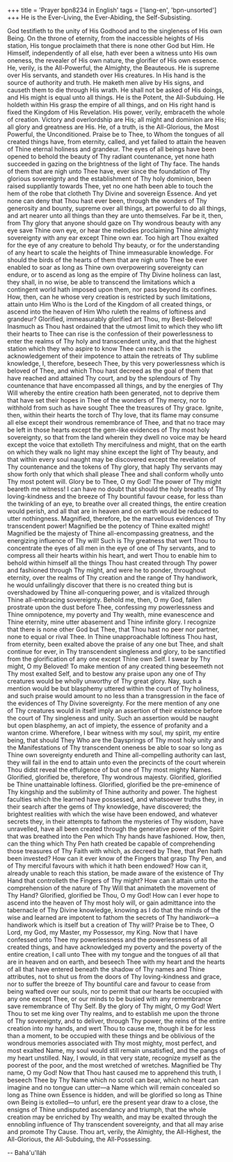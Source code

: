 +++
title = 'Prayer bpn8234 in English'
tags = ['lang-en', 'bpn-unsorted']
+++
He is the Ever-Living, the Ever-Abiding, the Self-Subsisting.

God testifieth to the unity of His Godhood and to the singleness of His own Being. On the throne of eternity, from the inaccessible heights of His station, His tongue proclaimeth that there is none other God but Him. He Himself, independently of all else, hath ever been a witness unto His own oneness, the revealer of His own nature, the glorifier of His own essence. He, verily, is the All-Powerful, the Almighty, the Beauteous.
He is supreme over His servants, and standeth over His creatures. In His hand is the source of authority and truth. He maketh men alive by His signs, and causeth them to die through His wrath. He shall not be asked of His doings, and His might is equal unto all things. He is the Potent, the All-Subduing. He holdeth within His grasp the empire of all things, and on His right hand is fixed the Kingdom of His Revelation. His power, verily, embraceth the whole of creation. Victory and overlordship are His; all might and dominion are His; all glory and greatness are His. He, of a truth, is the All-Glorious, the Most Powerful, the Unconditioned.
Praise be to Thee, to Whom the tongues of all created things have, from eternity, called, and yet failed to attain the heaven of Thine eternal holiness and grandeur. The eyes of all beings have been opened to behold the beauty of Thy radiant countenance, yet none hath succeeded in gazing on the brightness of the light of Thy face. The hands of them that are nigh unto Thee have, ever since the foundation of Thy glorious sovereignty and the establishment of Thy holy dominion, been raised suppliantly towards Thee, yet no one hath been able to touch the hem of the robe that clotheth Thy Divine and sovereign Essence. And yet none can deny that Thou hast ever been, through the wonders of Thy generosity and bounty, supreme over all things, art powerful to do all things, and art nearer unto all things than they are unto themselves.
Far be it, then, from Thy glory that anyone should gaze on Thy wondrous beauty with any eye save Thine own eye, or hear the melodies proclaiming Thine almighty sovereignty with any ear except Thine own ear. Too high art Thou exalted for the eye of any creature to behold Thy beauty, or for the understanding of any heart to scale the heights of Thine immeasurable knowledge. For should the birds of the hearts of them that are nigh unto Thee be ever enabled to soar as long as Thine own overpowering sovereignty can endure, or to ascend as long as the empire of Thy Divine holiness can last, they shall, in no wise, be able to transcend the limitations which a contingent world hath imposed upon them, nor pass beyond its confines. How, then, can he whose very creation is restricted by such limitations, attain unto Him Who is the Lord of the Kingdom of all created things, or ascend into the heaven of Him Who ruleth the realms of loftiness and grandeur?
Glorified, immeasurably glorified art Thou, my Best-Beloved! Inasmuch as Thou hast ordained that the utmost limit to which they who lift their hearts to Thee can rise is the confession of their powerlessness to enter the realms of Thy holy and transcendent unity, and that the highest station which they who aspire to know Thee can reach is the acknowledgement of their impotence to attain the retreats of Thy sublime knowledge, I, therefore, beseech Thee, by this very powerlessness which is beloved of Thee, and which Thou hast decreed as the goal of them that have reached and attained Thy court, and by the splendours of Thy countenance that have encompassed all things, and by the energies of Thy Will whereby the entire creation hath been generated, not to deprive them that have set their hopes in Thee of the wonders of Thy mercy, nor to withhold from such as have sought Thee the treasures of Thy grace. Ignite, then, within their hearts the torch of Thy love, that its flame may consume all else except their wondrous remembrance of Thee, and that no trace may be left in those hearts except the gem-like evidences of Thy most holy sovereignty, so that from the land wherein they dwell no voice may be heard except the voice that extolleth Thy mercifulness and might, that on the earth on which they walk no light may shine except the light of Thy beauty, and that within every soul naught may be discovered except the revelation of Thy countenance and the tokens of Thy glory, that haply Thy servants may show forth only that which shall please Thee and shall conform wholly unto Thy most potent will.
Glory be to Thee, O my God! The power of Thy might beareth me witness! I can have no doubt that should the holy breaths of Thy loving-kindness and the breeze of Thy bountiful favour cease, for less than the twinkling of an eye, to breathe over all created things, the entire creation would perish, and all that are in heaven and on earth would be reduced to utter nothingness. Magnified, therefore, be the marvellous evidences of Thy transcendent power! Magnified be the potency of Thine exalted might! Magnified be the majesty of Thine all-encompassing greatness, and the energizing influence of Thy will! Such is Thy greatness that wert Thou to concentrate the eyes of all men in the eye of one of Thy servants, and to compress all their hearts within his heart, and wert Thou to enable him to behold within himself all the things Thou hast created through Thy power and fashioned through Thy might, and were he to ponder, throughout eternity, over the realms of Thy creation and the range of Thy handiwork, he would unfailingly discover that there is no created thing but is overshadowed by Thine all-conquering power, and is vitalized through Thine all-embracing sovereignty.
Behold me, then, O my God, fallen prostrate upon the dust before Thee, confessing my powerlessness and Thine omnipotence, my poverty and Thy wealth, mine evanescence and Thine eternity, mine utter abasement and Thine infinite glory. I recognize that there is none other God but Thee, that Thou hast no peer nor partner, none to equal or rival Thee. In Thine unapproachable loftiness Thou hast, from eternity, been exalted above the praise of any one but Thee, and shalt continue for ever, in Thy transcendent singleness and glory, to be sanctified from the glorification of any one except Thine own Self.
I swear by Thy might, O my Beloved! To make mention of any created thing beseemeth not Thy most exalted Self, and to bestow any praise upon any one of Thy creatures would be wholly unworthy of Thy great glory. Nay, such a mention would be but blasphemy uttered within the court of Thy holiness, and such praise would amount to no less than a transgression in the face of the evidences of Thy Divine sovereignty. For the mere mention of any one of Thy creatures would in itself imply an assertion of their existence before the court of Thy singleness and unity. Such an assertion would be naught but open blasphemy, an act of impiety, the essence of profanity and a wanton crime.
Wherefore, I bear witness with my soul, my spirit, my entire being, that should They Who are the Daysprings of Thy most holy unity and the Manifestations of Thy transcendent oneness be able to soar so long as Thine own sovereignty endureth and Thine all-compelling authority can last, they will fail in the end to attain unto even the precincts of the court wherein Thou didst reveal the effulgence of but one of Thy most mighty Names. Glorified, glorified be, therefore, Thy wondrous majesty. Glorified, glorified be Thine unattainable loftiness. Glorified, glorified be the pre-eminence of Thy kingship and the sublimity of Thine authority and power.
The highest faculties which the learned have possessed, and whatsoever truths they, in their search after the gems of Thy knowledge, have discovered; the brightest realities with which the wise have been endowed, and whatever secrets they, in their attempts to fathom the mysteries of Thy wisdom, have unravelled, have all been created through the generative power of the Spirit that was breathed into the Pen which Thy hands have fashioned. How, then, can the thing which Thy Pen hath created be capable of comprehending those treasures of Thy Faith with which, as decreed by Thee, that Pen hath been invested? How can it ever know of the Fingers that grasp Thy Pen, and of Thy merciful favours with which it hath been endowed? How can it, already unable to reach this station, be made aware of the existence of Thy Hand that controlleth the Fingers of Thy might? How can it attain unto the comprehension of the nature of Thy Will that animateth the movement of Thy Hand?
Glorified, glorified be Thou, O my God! How can I ever hope to ascend into the heaven of Thy most holy will, or gain admittance into the tabernacle of Thy Divine knowledge, knowing as I do that the minds of the wise and learned are impotent to fathom the secrets of Thy handiwork—a handiwork which is itself but a creation of Thy will?
Praise be to Thee, O Lord, my God, my Master, my Possessor, my King. Now that I have confessed unto Thee my powerlessness and the powerlessness of all created things, and have acknowledged my poverty and the poverty of the entire creation, I call unto Thee with my tongue and the tongues of all that are in heaven and on earth, and beseech Thee with my heart and the hearts of all that have entered beneath the shadow of Thy names and Thine attributes, not to shut us from the doors of Thy loving-kindness and grace, nor to suffer the breeze of Thy bountiful care and favour to cease from being wafted over our souls, nor to permit that our hearts be occupied with any one except Thee, or our minds to be busied with any remembrance save remembrance of Thy Self.
By the glory of Thy might, O my God! Wert Thou to set me king over Thy realms, and to establish me upon the throne of Thy sovereignty, and to deliver, through Thy power, the reins of the entire creation into my hands, and wert Thou to cause me, though it be for less than a moment, to be occupied with these things and be oblivious of the wondrous memories associated with Thy most mighty, most perfect, and most exalted Name, my soul would still remain unsatisfied, and the pangs of my heart unstilled. Nay, I would, in that very state, recognize myself as the poorest of the poor, and the most wretched of wretches.
Magnified be Thy name, O my God! Now that Thou hast caused me to apprehend this truth, I beseech Thee by Thy Name which no scroll can bear, which no heart can imagine and no tongue can utter—a Name which will remain concealed so long as Thine own Essence is hidden, and will be glorified so long as Thine own Being is extolled—to unfurl, ere the present year draw to a close, the ensigns of Thine undisputed ascendancy and triumph, that the whole creation may be enriched by Thy wealth, and may be exalted through the ennobling influence of Thy transcendent sovereignty, and that all may arise and promote Thy Cause.
Thou art, verily, the Almighty, the All-Highest, the All-Glorious, the All-Subduing, the All-Possessing.

-- Bahá'u'lláh

